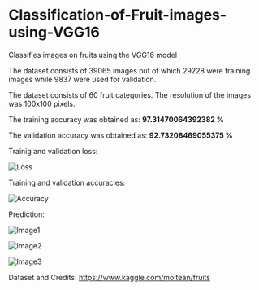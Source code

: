 # Classification-of-Fruit-images-using-VGG16
Classifies images on fruits using the VGG16 model

The dataset consists of 39065 images out of which 29228 were training images while 9837 were used for validation.

The dataset consists of 60 fruit categories. The resolution of the images was 100x100 pixels.

The training accuracy was obtained as: <b>97.31470064392382 %</b>

The validation accuracy was obtained as: <b>92.73208469055375 %</b>


Trainig and validation loss:

![Loss](https://raw.githubusercontent.com/vneogi199/Classification-of-Fruit-images-using-VGG16/master/loss.png)


Training and validation accuracies:

![Accuracy](https://raw.githubusercontent.com/vneogi199/Classification-of-Fruit-images-using-VGG16/master/acc.png)


Prediction:

![Image1](https://raw.githubusercontent.com/vneogi199/Classification-of-Fruit-images-using-VGG16/master/Screenshot%20from%202018-05-25%2016-11-10.png)

![Image2](https://raw.githubusercontent.com/vneogi199/Classification-of-Fruit-images-using-VGG16/master/Screenshot%20from%202018-05-25%2016-11-24.png)

![Image3](https://raw.githubusercontent.com/vneogi199/Classification-of-Fruit-images-using-VGG16/master/Screenshot%20from%202018-05-25%2016-11-40.png)


Dataset and Credits: https://www.kaggle.com/moltean/fruits

